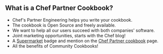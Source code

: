 ## What is a Chef Partner Cookbook?

* Chef's Partner Engineering helps you write your cookbook.
* The cookbook is Open Source and freely available.
 * We want to help all our users succeed with both companies' software.
* Joint marketing opportunities, starts with the Chef blog!
* A [Supermarket](https://supermarket.chef.io) badge and mention on the [Chef Partner cookbook](https://www.chef.io/partners/cookbooks/) page.
* All the benefits of Community Cookbooks!
